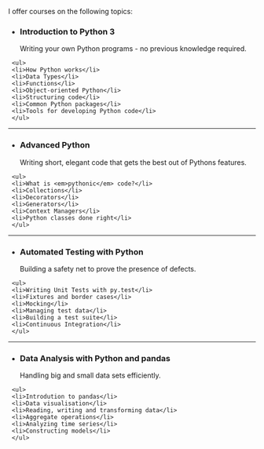 I offer courses on the following topics:

<ul class="list-spectre">  
    <li class="python"><h3>Introduction to Python 3</h3>
    <p>Writing your own Python programs - no previous knowledge required.</p></li>
</ul>

     <ul>
     <li>How Python works</li>
     <li>Data Types</li>
     <li>Functions</li>
     <li>Object-oriented Python</li>
     <li>Structuring code</li>
     <li>Common Python packages</li>
     <li>Tools for developing Python code</li>
     </ul>

<hr>

<ul class="list-spectre">  
    <li class="python"><h3>Advanced Python</h3>
    <p>Writing short, elegant code that gets the best out of Pythons features.</p></li>
</ul>

     <ul>
     <li>What is <em>pythonic</em> code?</li>
     <li>Collections</li>
     <li>Decorators</li>
     <li>Generators</li>
     <li>Context Managers</li>
     <li>Python classes done right</li>
     </ul>

<hr>

<ul class="list-spectre">  
    <li class="project_management"><h3>Automated Testing with Python</h3>
    <p>Building a safety net to prove the presence of defects.</p></li>
</ul>

     <ul>
     <li>Writing Unit Tests with py.test</li>
     <li>Fixtures and border cases</li>
     <li>Mocking</li>
     <li>Managing test data</li>
     <li>Building a test suite</li>
     <li>Continuous Integration</li>
     </ul>

<hr>


<ul class="list-spectre">  
    <li class="data_analysis"><h3>Data Analysis with Python and pandas</h3>
    <p>Handling big and small data sets efficiently.</p></li>
</ul>

     <ul>
     <li>Introdution to pandas</li>
     <li>Data visualisation</li>
     <li>Reading, writing and transforming data</li>
     <li>Aggregate operations</li>
     <li>Analyzing time series</li>
     <li>Constructing models</li>
     </ul>

